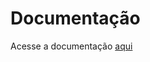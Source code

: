 # Documentação

Acesse a documentação [aqui](https://elgindevelopercommunity.github.io/group__sp2.html)
